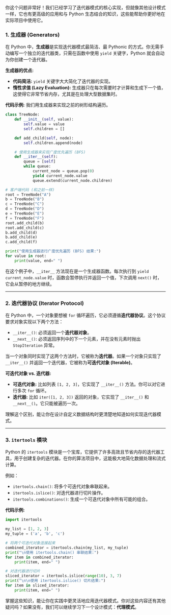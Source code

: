 你这个问题非常好！我们已经学习了迭代器模式的核心实现，但就像其他设计模式一样，它也有更高级的应用和与 Python 生态结合的知识，这些能帮助你更好地在实际项目中使用它。

### 1\. 生成器 (Generators)

在 Python 中，**生成器**是实现迭代器模式最简洁、最 Pythonic 的方式。你无需手动编写一个独立的迭代器类，只需在函数中使用 `yield` 关键字，Python 就会自动为你创建一个迭代器。

**生成器的优点:**

  * **代码简洁:** `yield` 关键字大大简化了迭代器的实现。
  * **惰性求值 (Lazy Evaluation):** 生成器只在每次需要时才计算和生成下一个值，这使得它非常节省内存，尤其是在处理大型数据集时。

**代码示例:**
我们用生成器来实现之前的树形结构遍历。

```python
class TreeNode:
    def __init__(self, value):
        self.value = value
        self.children = []

    def add_child(self, node):
        self.children.append(node)

    # 使用生成器来实现广度优先遍历 (BFS)
    def __iter__(self):
        queue = [self]
        while queue:
            current_node = queue.pop(0)
            yield current_node.value
            queue.extend(current_node.children)

# 客户端代码 (和之前一样)
root = TreeNode("A")
b = TreeNode("B")
c = TreeNode("C")
d = TreeNode("D")
e = TreeNode("E")
f = TreeNode("F")
root.add_child(b)
root.add_child(c)
b.add_child(d)
b.add_child(e)
c.add_child(f)

print("使用生成器进行广度优先遍历 (BFS) 结果:")
for value in root:
    print(value, end=" ")
```

在这个例子中，`__iter__` 方法现在是一个生成器函数。每次执行到 `yield current_node.value` 时，函数会暂停执行并返回一个值，下次调用 `next()` 时，它会从暂停的地方继续。

-----

### 2\. 迭代器协议 (Iterator Protocol)

在 Python 中，一个对象要想被 `for` 循环遍历，它必须遵循**迭代器协议**。这个协议要求对象实现以下两个方法：

  * `__iter__()`: 必须返回一个**迭代器对象**。
  * `__next__()`: 必须返回序列中的下一个元素，并在没有元素时抛出 `StopIteration` 异常。

当一个对象同时实现了这两个方法时，它被称为**迭代器**。如果一个对象只实现了 `__iter__()` 并返回一个迭代器，它被称为**可迭代对象 (Iterable)**。

**可迭代对象 vs. 迭代器:**

  * **可迭代对象:** 比如列表 `[1, 2, 3]`，它实现了 `__iter__()` 方法。你可以对它进行多次 `for` 循环。
  * **迭代器:** 比如 `iter([1, 2, 3])` 返回的对象，它实现了 `__iter__()` 和 `__next__()`。它只能被遍历一次。

理解这个区别，能让你在设计自定义数据结构时更清楚地知道如何实现迭代器模式。

-----

### 3\. `itertools` 模块

Python 的 `itertools` 模块是一个宝库，它提供了许多高效且节省内存的迭代器工具，用于创建复杂的迭代器。在你的算法项目中，这能极大地简化数据处理和流式计算。

例如：

  * `itertools.chain()`: 将多个可迭代对象串联起来。
  * `itertools.islice()`: 对迭代器进行切片操作。
  * `itertools.combinations()`: 生成一个可迭代对象中所有可能的组合。

**代码示例:**

```python
import itertools

my_list = [1, 2, 3]
my_tuple = ('a', 'b', 'c')

# 将两个可迭代对象连接起来
combined_iterator = itertools.chain(my_list, my_tuple)
print("\n使用 itertools.chain() 串联结果:")
for item in combined_iterator:
    print(item, end=" ")

# 对迭代器进行切片
sliced_iterator = itertools.islice(range(10), 3, 7)
print("\n\n使用 itertools.islice() 切片结果:")
for item in sliced_iterator:
    print(item, end=" ")
```

掌握这些知识，能让你在实践中更灵活地应用迭代器模式。你对这些内容还有其他疑问吗？如果没有，我们可以继续学习下一个设计模式：**代理模式**。